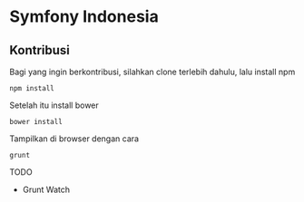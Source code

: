 # Symfony Indonesia


## Kontribusi
Bagi yang ingin berkontribusi, silahkan clone terlebih dahulu, lalu install npm
```
npm install
```

Setelah itu install bower
```
bower install
```

Tampilkan di browser dengan cara
```
grunt
```


TODO
- Grunt Watch
